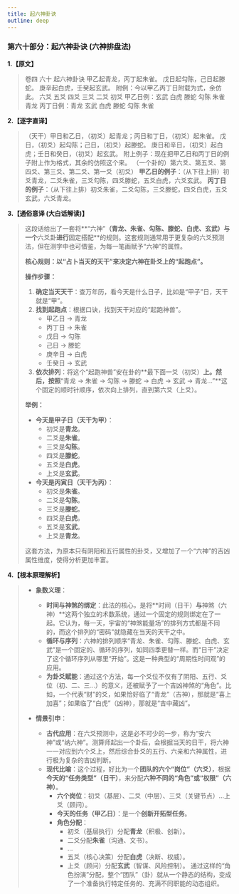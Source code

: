 ```yaml
---
title: 起六神卦诀
outline: deep
---
```

  
### **第六十部分：起六神卦诀 (六神排盘法)**

**1.【原文】**
> 卷四 六十 起六神卦诀
> 甲乙起青龙，丙丁起朱雀。
> 戊日起勾陈，己日起滕蛇。
> 庚辛起白虎，壬癸起玄武。
> 附例：今以甲乙丙丁日附载为式，余仿此。
> 六爻 五爻 四爻 三爻 二爻 初爻
> 甲乙日例：玄武 白虎 滕蛇 勾陈 朱雀 青龙
> 丙丁日例：青龙 玄武 白虎 滕蛇 勾陈 朱雀

**2.【逐字直译】**
> （天干）甲日和乙日，（初爻）起青龙；丙日和丁日，（初爻）起朱雀。
> 戊日，（初爻）起勾陈；己日，（初爻）起滕蛇。
> 庚日和辛日，（初爻）起白虎；壬日和癸日，（初爻）起玄武。
> 附上例子：现在把甲乙日和丙丁日的例子附上作为格式，其余的仿照这个来。
> （一个卦的）第六爻、第五爻、第四爻、第三爻、第二爻、第一爻（初爻）
> **甲乙日的例子**：（从下往上排）初爻青龙，二爻朱雀，三爻勾陈，四爻滕蛇，五爻白虎，六爻玄武。
> **丙丁日的例子**：（从下往上排）初爻朱雀，二爻勾陈，三爻滕蛇，四爻白虎，五爻玄武，六爻青龙。

**3.【通俗意译 (大白话解读)】**
> 这段话给出了一套将**“六神”**（青龙、朱雀、勾陈、滕蛇、白虎、玄武）与一个**六爻卦**进行**固定搭配**的规则。这套规则通常用于更复杂的六爻预测法，但在测字中也可借鉴，为每一笔画赋予“六神”的属性。
> 
> **核心规则：以“占卜当天的天干”来决定六神在卦爻上的“起跑点”。**
> 
> **操作步骤：**
> 1.  **确定当天天干**：查万年历，看今天是什么日子，比如是“甲子”日，天干就是“甲”。
> 2.  **找到起跑点**：根据口诀，找到天干对应的“起跑神兽”。
>     *   甲乙日 -> 青龙
>     *   丙丁日 -> 朱雀
>     *   戊日 -> 勾陈
>     *   己日 -> 滕蛇
>     *   庚辛日 -> 白虎
>     *   壬癸日 -> 玄武
> 3.  **依次排列**：将这个“起跑神兽”安在卦的**最下面一爻（初爻）**上。然后，按照**“青龙 -> 朱雀 -> 勾陈 -> 滕蛇 -> 白虎 -> 玄武 -> 青龙...”**这个固定的顺时针顺序，依次向上排列，直到第六爻（上爻）。
> 
> **举例：**
> *   **今天是甲子日（天干为甲）**：
>     *   初爻是**青龙**。
>     *   二爻是**朱雀**。
>     *   三爻是**勾陈**。
>     *   四爻是**滕蛇**。
>     *   五爻是**白虎**。
>     *   上爻是**玄武**。
> *   **今天是丙寅日（天干为丙）**：
>     *   初爻是**朱雀**。
>     *   二爻是**勾陈**。
>     *   三爻是**滕蛇**。
>     *   四爻是**白虎**。
>     *   五爻是**玄武**。
>     *   上爻是**青龙**。
> 
> 这套方法，为原本只有阴阳和五行属性的卦爻，又增加了一个“六神”的吉凶属性维度，使得分析更加丰富。

**4.【根本原理解析】**
> *   **象数义理**：
>     *   **时间与神煞的绑定**：此法的核心，是将**时间（日干）**与**神煞（六神）**这两个独立的术数系统，通过一个固定的规则绑定在了一起。它认为，每一天，宇宙的“神煞能量场”的排列方式都是不同的，而这个排列的“密码”就隐藏在当天的天干之中。
>     *   **循环与序列**：六神的排列顺序“青龙、朱雀、勾陈、滕蛇、白虎、玄武”是一个固定的、循环的序列，如同四季更替一样。而“日干”决定了这个循环序列从哪里“开始”。这是一种典型的“周期性时间观”的应用。
>     *   **为卦爻赋能**：通过这个方法，每一个爻位不仅有了阴阳、五行、爻位（初、二、三...）的意义，还被赋予了一个吉凶神煞的“角色”。比如，一个代表“财”的爻，如果恰好临了“青龙”（吉神），那就是“喜上加喜”；如果临了“白虎”（凶神），那就是“吉中藏凶”。
> 
> *   **情景引申**：
>     *   **古代应用**：在六爻预测中，这是必不可少的一步，称为“安六神”或“纳六神”。测算师起出一个卦后，会根据当天的日干，将六神一一对应到六个爻上，然后综合卦爻的五行、六亲和六神属性，进行极为复杂的吉凶判断。
>     *   **现代比喻**：这个过程，好比为一个**团队的六个“岗位”（六爻）**，根据**今天的“任务类型”（日干）**，来分配**六种不同的“角色”或“权限”（六神）**。
>         *   **六个岗位**：初爻（基层）、二爻（中层）、三爻（关键节点）...上爻（顾问）。
>         *   **今天的任务（甲乙日）**：是一个**创新开拓型任务**。
>         *   **角色分配**：
>             *   初爻（基层执行）分配**青龙**（积极、创新）。
>             *   二爻分配**朱雀**（沟通、文书）。
>             *   ...
>             *   五爻（核心决策）分配**白虎**（决断、权威）。
>             *   上爻（顾问）分配**玄武**（智谋、风险控制）。
>         通过这样的“角色扮演”分配，整个“团队”（卦）就从一个静态的结构，变成了一个准备执行特定任务的、充满不同职能的动态组织。
